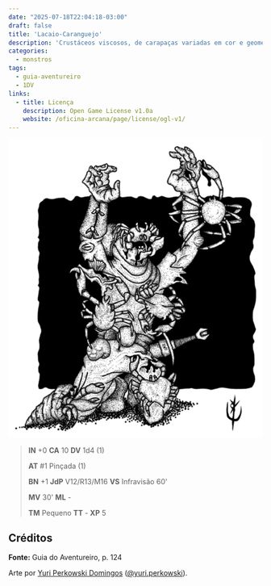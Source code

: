 ```yaml
---
date: "2025-07-18T22:04:18-03:00"
draft: false
title: 'Lacaio-Caranguejo'
description: 'Crustáceos viscosos, de carapaças variadas em cor e geometria. Controlados por Nautchlizxor.'
categories:
  - monstros
tags:
  - guia-aventureiro
  - 1DV
links:
  - title: Licença
    description: Open Game License v1.0a
    website: /oficina-arcana/page/license/ogl-v1/
---
```


![Lacaio-Caranguejo](lacaio.png)

> **IN** +0 **CA** 10 **DV** 1d4 (1)
>
> **AT** #1 Pinçada (1)
>
> **BN** +1 **JdP** V12/R13/M16 **VS** Infravisão 60'
>
> **MV** 30' **ML** -
>
> **TM** Pequeno **TT** - **XP** 5

## Créditos

**Fonte:** Guia do Aventureiro, p. 124

Arte por [Yuri Perkowski Domingos](https://www.artstation.com/perkowski) ([@yuri.perkowski](https://www.instagram.com/yuri.perkowski/)).
